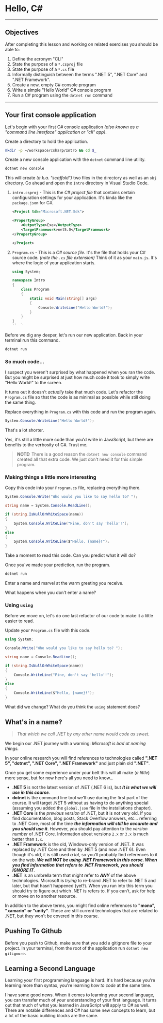 # Hello, C#

---

## Objectives

After completing this lesson and working on related exercises you should be able to:

1. Define the acronym "CLI"
1. State the purpose of a `*.csproj` file
1. State the purpose of a `*.cs` file
1. Informally distinguish between the terms ".NET 5", ".NET Core" and ".NET Framework".
1. Create a new, empty C# console program
1. Write a simple "Hello World" C# console program
1. Run a C# program using the `dotnet run` command

---

## Your first console application

Let's begin with your first C# console application _(also known as a "command line interface" application or "cli" app)_.

Create a directory to hold the application.

```sh
mkdir -p ~/workspace/csharp/Intro && cd $_
```

Create a new console application with the `dotnet` command line utility.

```sh
dotnet new console
```

This will create _(a.k.a. "scaffold")_ two files in the directory as well as an `obj` directory. Go ahead and open the `Intro` directory in Visual Studio Code.

1. `intro.csproj` - This is the _C# project file_ that contains certain configuration settings for your application. It's kinda like the `package.json` for C#.

    ```xml
    <Project Sdk="Microsoft.NET.Sdk">

    <PropertyGroup>
        <OutputType>Exe</OutputType>
        <TargetFramework>net5.0</TargetFramework>
    </PropertyGroup>

    </Project>
    ```

1. `Program.cs` - This is a _C# source file_. It's the file that holds your C# source code. _(note the `.cs` file extension)_ Think of it as your `main.js`. It's where the logic of your application starts.

    ```cs
    using System;

    namespace Intro
    {
        class Program
        {
            static void Main(string[] args)
            {
                Console.WriteLine("Hello World!");
            }
        }
    }
    ``  `

Before we dig any deeper, let's run our new application. Back in your terminal run this command.

```sh
dotnet run
```

### So much code...

I suspect you weren't surprised by what happened when you ran the code. But you might be surprised at just how much code it took to simply write "Hello World!" to the screen.

It turns out it doesn't _actually_ take that much code. Let's refactor the `Program.cs` file so that the code is as minimal as possible while still doing the same thing.

Replace everything in `Program.cs` with this code and run the program again.

```cs
System.Console.WriteLine("Hello World!");
```

That's a lot shorter.

Yes, it's still a little more code than you'd write in JavaScript, but there are benefits to the verbosity of C#. Trust me.

> **NOTE:** There is a good reason the `dotnet new console` command created all that extra code. We just don't need it for this simple program.

### Making things a little more interesting

Copy this code into your `Program.cs` file, replacing everything there.

```cs
System.Console.Write("Who would you like to say hello to? ");

string name = System.Console.ReadLine();

if (string.IsNullOrWhiteSpace(name))
{
    System.Console.WriteLine("Fine, don't say 'hello'!");
}
else
{
    System.Console.WriteLine($"Hello, {name}!");
}
```

Take a moment to read this code. Can you predict what it will do?

Once you've made your prediction, run the program.

```sh
dotnet run
```

Enter a name and marvel at the warm greeting you receive.

What happens when you don't enter a name?

### Using `using`

Before we move on, let's do one last refactor of our code to make it a little easier to read.

Update your `Program.cs` file with this code.

```cs
using System;

Console.Write("Who would you like to say hello to? ");

string name = Console.ReadLine();

if (string.IsNullOrWhiteSpace(name))
{
    Console.WriteLine("Fine, don't say 'hello'!");
}
else
{
    Console.WriteLine($"Hello, {name}!");
}
```

What did we change? What do you think the `using` statement does?

## What's in a name? 

> _That which we call .NET by any other name would code as sweet._

We begin our .NET journey with a warning: _Microsoft is bad at naming things._

In your online research you will find references to technologies called **".NET 5", "dotnet", ".NET Core", ".NET Framework"** and just plain old **".NET"**.

Once you get some experience under your belt this will all make (_a little_) more sense, but for now here's all you need to know...

* **.NET 5** is not the latest version of .NET (.NET 6 is), but _**It is what we will use in this course**_.
* **dotnet** is the command line tool we'll use during the first part of the course. It will target .NET 5 without us having to do anything special (assuming you added the `global.json` file in the installations chapter).
* **.NET Core** is the _previous version_ of .NET, but it is not very old. If you find documentation, blog posts, Stack Overflow answers, etc... referring to .NET Core, most of the time _**the information will still be accurate and you should use it**_. However, you should pay attention to the _version number_ of .NET Core. Information about versions `2.x` or `3.x` is much better than `1.x`.
* **.NET Framework** is the old, Windows-only version of .NET. It was replaced by .NET Core and then by .NET 5 (and now .NET 6). Even though it's old, it is still used _a lot_, so you'll probably find references to it on the web. _**We will NOT be using .NET Framework in this corse. When you find information that refers to .NET Framework, you should IGNORE IT**_.
* **.NET** is an umbrella term that might refer to _**ANY**_ of the above technologies. Microsoft is _trying_ to re-brand .NET to refer to .NET 5 and later, but that hasn't happened (yet?). When you run into this term you should try to figure out which .NET is refers to. If you can't, ask for help or move on to another resource.
 
In addition to the above terms, you might find online references to **"mono", "xamarin" or "unity"**. These are still current technologies that are related to .NET, but they won't be covered in this course.

## Pushing To Github

Before you push to Github, make sure that you add a gitignore file to your project. In your terminal, from the root of the application run `dotnet new gitignore`.

## Learning a Second Language

Learning your first programming language is hard. It's hard because you're learning more than syntax, you're learning _how to code_ at the same time.

I have some good news. When it comes to learning your second language, you can transfer much of your understanding of your first language. It turns out that much of what you learned in JavaScript will apply to C# as well. There are notable differences and C# has some new concepts to learn, but a lot of the basic building blocks are the same.
